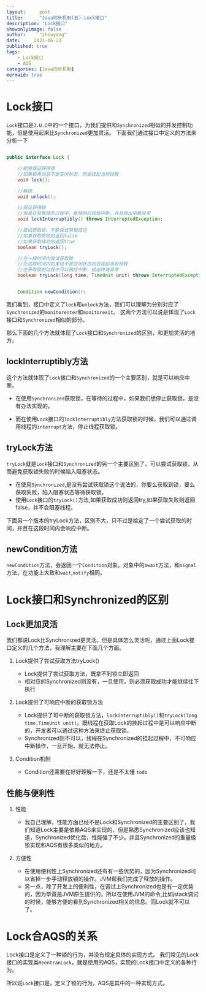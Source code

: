 ```yaml
---
layout:     post
title:      "Java同步机制(五)-Lock接口"
description: "Lock接口"
showonlyimage: false
author:     "zhouyang"
date:     2021-06-23
published: true
tags:
    - Lock接口
    - AQS
categories: [Java同步机制]
mermaid: true
---
```


# Lock接口

`Lock`接口是`J.U.C`中的一个接口，为我们提供和`Synchronized`相似的并发控制功能，但是使用起来比`Synchronized`更加灵活。
下面我们通过接口中定义的方法来分析一下

<!--more-->

```Java

public interface Lock {

    //能够保证获得锁
    //如果锁再当前不是空闲状态，则会挂起当前线程
    void lock();

    //解锁
    void unlock();

    //保证获得锁
    //但是在获取锁的过程中，能够响应线程中断，并且抛出中断异常
    void lockInterruptibly() throws InterruptedException;

    //尝试获取锁，不能保证获取成功
    //如果获取失败则返回false
    //如果获取成功则返回true
    boolean tryLock();

    //在一段时间内尝试获取锁
    //在这段时间内如果锁不是空闲状态则会挂起当前线程
    //在获取锁的过程中可以相应中断，抛出终端异常
    boolean tryLock(long time, TimeUnit unit) throws InterruptedException;


    Condition newCondition();

```

我们看到，接口中定义了`lock`和`unlock`方法，我们可以理解为分别对应了`Synchronized`的`monitorenter`和`monitorexit`。
这两个方法可以说是体现了`Lock`接口和`Synchronized`相似的部分。

那么下面的几个方法就体现了`Lock`接口和`Synchronized`的区别，和更加灵活的地方。

## lockInterruptibly方法
这个方法就体现了`Lock`接口和`Synchronized`的一个主要区别，就是可以响应中断。

- 在使用`Synchronized`获取锁，在等待的过程中，如果我们想停止获取锁，是没有办法实现的。

- 而在使用`Lock`接口的`lockInterruptibly`方法获取锁的时候，我们可以通过调用线程的`interrupt`方法，停止线程获取锁。

## tryLock方法
`tryLock`就是`Lock`接口和`Synchronized`的另一个主要区别了，可以尝试获取锁，从而避免获取锁失败的时候陷入阻塞状态。

- 在使用`Synchronized`,是没有尝试获取锁这个说法的，你要么获取到锁，要么获取失败，陷入阻塞状态等待获取锁。
- 使用`Lock`接口的`tryLock()`方法,如果获取成功则返回try,如果获取失败则返回false，并不会阻塞线程。

下面另一个版本的tryLock方法，区别不大，只不过是给定了一个尝试获取的时间，并且在这段时间内会响应中断。

## newCondition方法
`newCondition`方法，会返回一个`Condition`对象。对象中的`await`方法，和`signal`方法，在功能上大致和`wait`,`notify`相同。


# Lock接口和Synchronized的区别

## Lock更加灵活
我们都说Lock比Synchronized更灵活。但是具体怎么灵活呢，通过上面Lock接口定义的几个方法，我理解主要在下面几个方面。

1. Lock提供了尝试获取方法tryLock()
    - Lock提供了尝试获取方法，既拿不到锁立即返回
    - 相对应的Synchronized则没有，一旦使用，则必须获取成功才能继续往下执行

2. Lock提供了可响应中断的获取锁方法
    - Lock提供了可中断的获取锁方法，`lockInterruptibly()`和`tryLock(long time,TimeUnit unit)`。既线程在获取Lock的挂起过程中是可以响应中断的，开发者可以通过这种方法来终止获取锁。
    - Synchronized则不可以，线程在Synchronized的挂起过程中，不可响应中断操作，一旦开始，就无法停止。

3. Condition机制
    - Condition还需要在好好理解一下，还是不太懂  `todo`

## 性能与便利性
1. 性能
    - 我自己理解，性能方面已经不是Lock和Synchronized的主要区别了，我们知道Lock主要是依赖AQS来实现的，但是熟悉Synchronized应该也知道，Synchronized优化后，性能强了不少。并且Synchronized的重量级锁实现和AQS有很多类似的地方。

2. 方便性
    - 在使用便利性上Synchronized还有有一些优势的，因为Synchronized可以省掉一步手动释放锁的操作。JVM帮我们完成了释放的操作。
    - 另一点，除了开发上的便利性，在调试上Synchronized也是有一定优势的，因为毕竟是JVM原生提供的，所以在使用JVM的命令,比如jstack调试的时候，能够方便的看到Synchronized相关的信息。而Lock就不可以了。


# Lock合AQS的关系
Lock接口是定义了一种锁的行为，并没有规定具体的实现方式。
我们常见的Lock接口的实现类`ReentranLock`，就是使用的AQS，实现的Lock接口中定义的各种行为。

所以说`Lock`接口是，定义了锁的行为，AQS是其中的一种实现方式。

